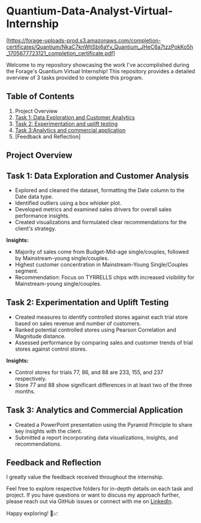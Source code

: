 # Quantium-Data-Analyst-Virtual-Internship

[https://forage-uploads-prod.s3.amazonaws.com/completion-certificates/Quantium/NkaC7knWtjSbi6aYv_Quantium_JHeC6a7tzzPokKo5h_1705677723121_completion_certificate.pdf]

Welcome to my repository showcasing the work I've accomplished during the Forage's Quantium Virtual Internship! This repository provides a detailed overview of 3 tasks provided to complete this program.

## Table of Contents

1. Project Overview
2. [Task 1: Data Exploration and Customer Analytics](https://github.com/talibizhar1/Quantium-Data-Analyst-Virtual-Internship/tree/main/task1)
3. [Task 2: Experimentation and uplift testing](https://github.com/talibizhar1/Quantium-Data-Analyst-Virtual-Internship/tree/main/Task%202)
4. [Task 3:Analytics and commercial application
 ](#task-3-advanced-analytics-applications)
5. [Feedback and Reflection]

## Project Overview

## Task 1: Data Exploration and Customer Analysis

- Explored and cleaned the dataset, formatting the Date column to the Date data type.
- Identified outliers using a box whisker plot.
- Developed metrics and examined sales drivers for overall sales performance insights.
- Created visualizations and formulated clear recommendations for the client's strategy.

**Insights:**
- Majority of sales come from Budget-Mid-age single/couples, followed by Mainstream-young single/couples.
- Highest customer concentration in Mainstream-Young Single/Couples segment.
- Recommendation: Focus on TYRRELLS chips with increased visibility for Mainstream-young single/couples.

## Task 2: Experimentation and Uplift Testing

- Created measures to identify controlled stores against each trial store based on sales revenue and number of customers.
- Ranked potential controlled stores using Pearson Correlation and Magnitude distance.
- Assessed performance by comparing sales and customer trends of trial stores against control stores.

**Insights:**
- Control stores for trials 77, 86, and 88 are 233, 155, and 237 respectively.
- Store 77 and 88 show significant differences in at least two of the three months.

## Task 3: Analytics and Commercial Application

- Created a PowerPoint presentation using the Pyramid Principle to share key insights with the client.
- Submitted a report incorporating data visualizations, insights, and recommendations.

## Feedback and Reflection

I greatly value the feedback received throughout the internship.

Feel free to explore respective folders for in-depth details on each task and project. If you have questions or want to discuss my approach further, please reach out via GitHub issues or connect with me on [LinkedIn](https://www.linkedin.com/in/talib-izhar/).

Happy exploring! 🚀📈

